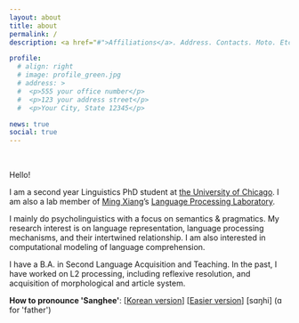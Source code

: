 ```yaml
---
layout: about
title: about
permalink: /
description: <a href="#">Affiliations</a>. Address. Contacts. Moto. Etc.

profile:
  # align: right
  # image: profile_green.jpg
  # address: >
  #  <p>555 your office number</p>
  #  <p>123 your address street</p>
  #  <p>Your City, State 12345</p>

news: true
social: true
---
```


&nbsp;

Hello!

I am a second year Linguistics PhD student at [the University of Chicago](https://linguistics.uchicago.edu/). I am also a lab member of [Ming Xiang](https://lucian.uchicago.edu/blogs/mingxiang/)’s [Language Processing Laboratory](https://lucian.uchicago.edu/blogs/lpl/).

I mainly do psycholinguistics with a focus on semantics & pragmatics. My research interest is on language representation, language processing mechanisms, and their intertwined relationship. I am also interested in computational modeling of language comprehension.

I have a B.A. in Second Language Acquisition and Teaching. In the past, I have worked on L2 processing, including reflexive resolution, and acquisition of morphological and article system.

<b>How to pronounce 'Sanghee'</b>: [[Korean version](/assets/audio/sanghee.m4a)] [[Easier version](/assets/audio/sanghee_eng.m4a)] [sɑŋhi] (ɑ for 'father')

&nbsp;

<!-- Write your biography here. Tell the world about yourself. Link to your favorite [subreddit](http://reddit.com){:target="\_blank"}. You can put a picture in, too. The code is already in, just name your picture `prof_pic.jpg` and put it in the `img/` folder.

Put your address / P.O. box / other info right below your picture. You can also disable any these elements by editing `profile` property of the YAML header of your `_pages/about.md`. Edit `_bibliography/papers.bib` and Jekyll will render your [publications page](/al-folio/publications/) automatically.

Link to your social media connections, too. This theme is set up to use [Font Awesome icons](http://fortawesome.github.io/Font-Awesome/){:target="\_blank"} and [Academicons](https://jpswalsh.github.io/academicons/){:target="\_blank"}, like the ones below. Add your Facebook, Twitter, LinkedIn, Google Scholar, or just disable all of them. -->
